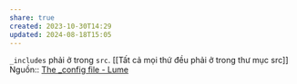 ```yaml
---
share: true
created: 2023-10-30T14:29
updated: 2024-08-18T15:05
---
```

`_includes` phải ở trong `src`. [[Tất cả mọi thứ đều phải ở trong thư mục src]]
Nguồn:: [The \_config file - Lume](https://lume.land/docs/configuration/config-file/#includes)